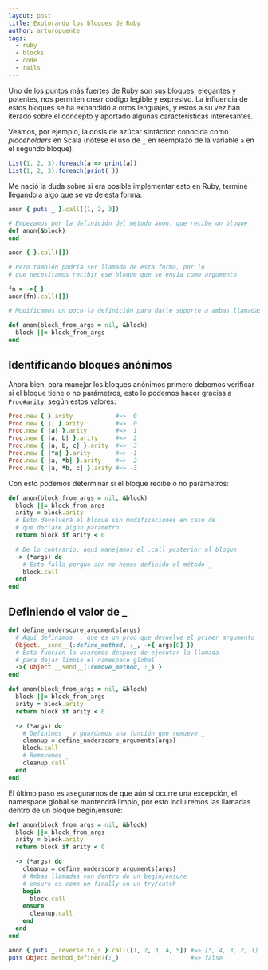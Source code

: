 ```yaml
---
layout: post
title: Explorando los bloques de Ruby
author: arturopuente
tags:
  - ruby
  - blocks
  - code
  - rails
---
```


Uno de los puntos más fuertes de Ruby son sus bloques: elegantes y potentes, nos permiten crear código legible y expresivo. La influencia de estos bloques se ha expandido a otros lenguajes, y estos a su vez han iterado sobre el concepto y aportado algunas características interesantes.

Veamos, por ejemplo, la dosis de azúcar sintáctico conocida como *placeholders* en Scala (nótese el uso de `_` en reemplazo de la variable `a` en el segundo bloque):

```javascript
List(1, 2, 3).foreach(a => print(a))
List(1, 2, 3).foreach(print(_))
```

Me nació la duda sobre si era posible implementar esto en Ruby, terminé llegando a algo que se ve de esta forma:

```ruby
anon { puts _ }.call([1, 2, 3])
```

```ruby
# Empezamos por la definición del método anon, que recibe un bloque
def anon(&block)
end

anon { }.call([])

# Pero también podría ser llamado de esta forma, por lo
# que necesitamos recibir ese bloque que se envía como argumento

fn = ->{ }
anon(fn).call([])

# Modificamos un poco la definición para darle soporte a ambas llamadas

def anon(block_from_args = nil, &block)
  block ||= block_from_args
end
```

## Identificando bloques anónimos

Ahora bien, para manejar los bloques anónimos primero debemos verificar si el bloque tiene o no parámetros, esto lo podemos hacer gracias a `Proc#arity`, según estos valores:

```ruby
Proc.new { }.arity            #=>  0
Proc.new { || }.arity         #=>  0
Proc.new { |a| }.arity        #=>  1
Proc.new { |a, b| }.arity     #=>  2
Proc.new { |a, b, c| }.arity  #=>  3
Proc.new { |*a| }.arity       #=> -1
Proc.new { |a, *b| }.arity    #=> -2
Proc.new { |a, *b, c| }.arity #=> -3
```

Con esto podemos determinar si el bloque recibe o no parámetros:

```ruby
def anon(block_from_args = nil, &block)
  block ||= block_from_args
  arity = block.arity
  # Esto devolverá el bloque sin modificaciones en caso de
  # que declare algún parámetro
  return block if arity < 0

  # De lo contrario, aquí manejamos el .call posterior al bloque
  -> (*args) do
    # Esto falla porque aún no hemos definido el método _
    block.call
  end
end
```

## Definiendo el valor de _

```ruby
def define_underscore_arguments(args)
  # Aquí definimos _, que es un proc que devuelve el primer argumento
  Object.__send__(:define_method, :_, ->{ args[0] })
  # Esta función la usaremos después de ejecutar la llamada
  # para dejar limpio el namespace global
  ->{ Object.__send__(:remove_method, :_) }
end

def anon(block_from_args = nil, &block)
  block ||= block_from_args
  arity = block.arity
  return block if arity < 0

  -> (*args) do
    # Definimos _ y guardamos una función que remueve _
    cleanup = define_underscore_arguments(args)
    block.call
    # Removemos _
    cleanup.call
  end
end
```

El último paso es asegurarnos de que aún si ocurre una excepción, el namespace global se mantendrá limpio, por esto incluiremos las llamadas dentro de un bloque begin/ensure:

```ruby
def anon(block_from_args = nil, &block)
  block ||= block_from_args
  arity = block.arity
  return block if arity < 0

  -> (*args) do
    cleanup = define_underscore_arguments(args)
    # Ambas llamadas van dentro de un begin/ensure
    # ensure es como un finally en un try/catch
    begin
      block.call
    ensure
      cleanup.call
    end
  end
end

anon { puts _.reverse.to_s }.call([1, 2, 3, 4, 5]) #=> [5, 4, 3, 2, 1]
puts Object.method_defined?(:_)                    #=> false
```
